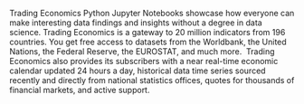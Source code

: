 Trading Economics Python Jupyter Notebooks showcase how everyone can make interesting data findings and insights without a degree in data science. Trading Economics is a gateway to 20 million indicators from 196 countries. You get free access to datasets from the Worldbank, the United Nations, the Federal Reserve, the EUROSTAT, and much more.  Trading Economics also provides its subscribers with a near real-time economic calendar updated 24 hours a day, historical data time series sourced recently and directly from national statistics offices, quotes for thousands of financial markets, and active support. 
